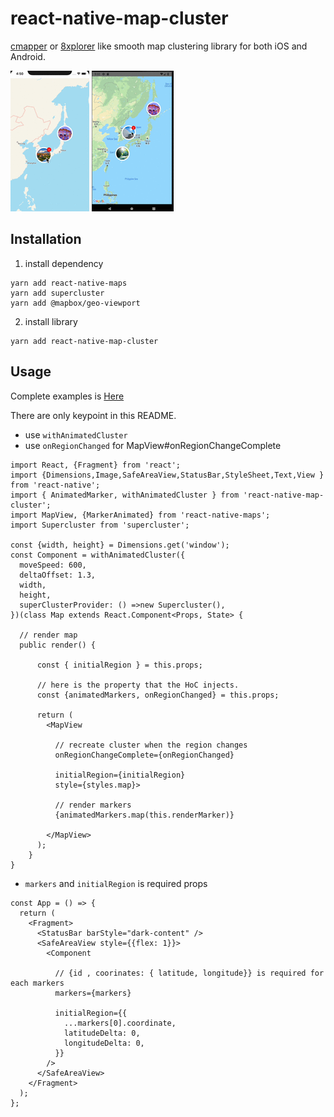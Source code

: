 # react-native-map-cluster

[cmapper](https://apps.apple.com/jp/app/cmapper/id935586290) or [8xplorer](https://apps.apple.com/app/apple-store/id1460433285?mt=8&l=ja) like smooth map clustering library for both iOS and Android. 

![demo](/image/anim.gif) 
![demo](/image/anim_android.gif)

## Installation

1. install dependency
```
yarn add react-native-maps
yarn add supercluster
yarn add @mapbox/geo-viewport
```

2. install library

```
yarn add react-native-map-cluster
```

## Usage

Complete examples is [Here](/example/sampleProject/App.tsx)

There are only keypoint in this README.

* use `withAnimatedCluster`
* use `onRegionChanged` for MapView#onRegionChangeComplete

```
import React, {Fragment} from 'react';
import {Dimensions,Image,SafeAreaView,StatusBar,StyleSheet,Text,View } from 'react-native';
import { AnimatedMarker, withAnimatedCluster } from 'react-native-map-cluster';
import MapView, {MarkerAnimated} from 'react-native-maps';
import Supercluster from 'supercluster';

const {width, height} = Dimensions.get('window');
const Component = withAnimatedCluster({
  moveSpeed: 600, 
  deltaOffset: 1.3,
  width,
  height,
  superClusterProvider: () =>new Supercluster(),
})(class Map extends React.Component<Props, State> {

  // render map 
  public render() {
 
      const { initialRegion } = this.props;
      
      // here is the property that the HoC injects.
      const {animatedMarkers, onRegionChanged} = this.props;
      
      return (
        <MapView 
        
          // recreate cluster when the region changes
          onRegionChangeComplete={onRegionChanged}
          
          initialRegion={initialRegion}
          style={styles.map}>
          
          // render markers 
          {animatedMarkers.map(this.renderMarker)}
          
        </MapView>
      );
    }
} 
```

* `markers` and `initialRegion` is required props

```
const App = () => {
  return (
    <Fragment>
      <StatusBar barStyle="dark-content" />
      <SafeAreaView style={{flex: 1}}>
        <Component
        
          // {id , coorinates: { latitude, longitude}} is required for each markers
          markers={markers}
          
          initialRegion={{
            ...markers[0].coordinate,
            latitudeDelta: 0,
            longitudeDelta: 0,
          }}
        />
      </SafeAreaView>
    </Fragment>
  );
};
```

